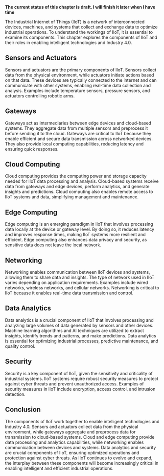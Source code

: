 **The current status of this chapter is draft. I will finish it later when I have time**

The Industrial Internet of Things (IIoT) is a network of interconnected devices, machines, and systems that collect and exchange data to optimize industrial operations. To understand the workings of IIoT, it is essential to examine its components. This chapter explores the components of IIoT and their roles in enabling intelligent technologies and Industry 4.0.

Sensors and Actuators
---------------------

Sensors and actuators are the primary components of IIoT. Sensors collect data from the physical environment, while actuators initiate actions based on that data. These devices are typically connected to the internet and can communicate with other systems, enabling real-time data collection and analysis. Examples include temperature sensors, pressure sensors, and actuators controlling robotic arms.

Gateways
--------

Gateways act as intermediaries between edge devices and cloud-based systems. They aggregate data from multiple sensors and preprocess it before sending it to the cloud. Gateways are critical to IIoT because they enable efficient and secure data transmission across networked devices. They also provide local computing capabilities, reducing latency and ensuring quick responses.

Cloud Computing
---------------

Cloud computing provides the computing power and storage capacity needed for IIoT data processing and analysis. Cloud-based systems receive data from gateways and edge devices, perform analytics, and generate insights and predictions. Cloud computing also enables remote access to IIoT systems and data, simplifying management and maintenance.

Edge Computing
--------------

Edge computing is an emerging paradigm in IIoT that involves processing data locally at the device or gateway level. By doing so, it reduces latency and improves response times, making IIoT systems more resilient and efficient. Edge computing also enhances data privacy and security, as sensitive data does not leave the local network.

Networking
----------

Networking enables communication between IIoT devices and systems, allowing them to share data and insights. The type of network used in IIoT varies depending on application requirements. Examples include wired networks, wireless networks, and cellular networks. Networking is critical to IIoT because it enables real-time data transmission and control.

Data Analytics
--------------

Data analytics is a crucial component of IIoT that involves processing and analyzing large volumes of data generated by sensors and other devices. Machine learning algorithms and AI techniques are utilized to extract insights, identify trends and patterns, and make predictions. Data analytics is essential for optimizing industrial processes, predictive maintenance, and quality control.

Security
--------

Security is a key component of IIoT, given the sensitivity and criticality of industrial systems. IIoT systems require robust security measures to protect against cyber threats and prevent unauthorized access. Examples of security measures in IIoT include encryption, access control, and intrusion detection.

Conclusion
----------

The components of IIoT work together to enable intelligent technologies and Industry 4.0. Sensors and actuators collect data from the physical environment, while gateways aggregate and preprocess data for transmission to cloud-based systems. Cloud and edge computing provide data processing and analytics capabilities, while networking enables communication between devices and systems. Data analytics and security are crucial components of IIoT, ensuring optimized operations and protection against cyber threats. As IIoT continues to evolve and expand, the interplay between these components will become increasingly critical in enabling intelligent and efficient industrial operations.
